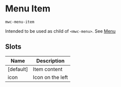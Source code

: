 # Menu Item
`mwc-menu-item`

Intended to be used as child of `<mwc-menu>`. See [Menu](menu)

## Slots
| Name | Description |
| ---  | ---         |
| [default] | Item content |
| icon | Icon on the left   |